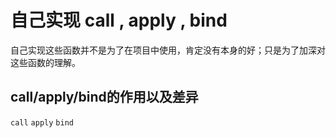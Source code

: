 # 自己实现 call , apply , bind

自己实现这些函数并不是为了在项目中使用，肯定没有本身的好；只是为了加深对这些函数的理解。

## call/apply/bind的作用以及差异

`call` `apply` `bind`